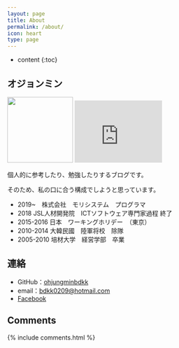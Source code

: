 ```yaml
---
layout: page
title: About
permalink: /about/
icon: heart
type: page
---
```


* content
{:toc}
## オジョンミン
<img src="http://ohjungminbdkk.github.io/img/about/myphoto.jpg" width="150" height="150">
<iframe src="http://githubbadge.appspot.com/ohjungminbdkk?s=1&a=0" style="border: 0;height: 142px;width: 200px;overflow: hidden;" frameBorder="0"></iframe>

個人的に参考したり、勉強したりするブログです。

そのため、私の口に合う構成でしようと思っています。

* 2019~　株式会社　モリシステム　プログラマ
* 2018 JSL人材開発院　ICTソフトウェア専門家過程 終了
* 2015-2016 日本　ワーキングホリデー　（東京）
* 2010-2014 大韓民國　陸軍将校　除隊
* 2005-2010 培材大学　経営学部　卒業

## 連絡

* GitHub：[ohjungminbdkk](https://ohjungminbdkk.github.io)
* email：bdkk0209@hotmail.com
* [Facebook](https://www.facebook.com/bdkk0209)

## Comments

{% include comments.html %}
